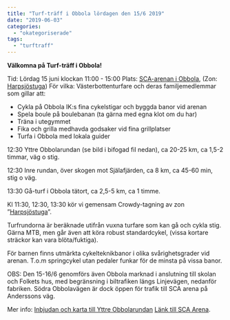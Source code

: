 ```yaml
---
title: "Turf-träff i Obbola lördagen den 15/6 2019"
date: "2019-06-03"
categories: 
  - "okategoriserade"
tags: 
  - "turftraff"
---
```


**Välkomna på Turf-träff i Obbola!**

Tid: Lördag 15 juni klockan 11:00 - 15:00 Plats: [SCA-arenan i Obbola](https://goo.gl/maps/mm4xYLNBektZHCCt9), (Zon: [Harpsjöstuga](https://turfgame.com/map/Harpsjöstuga)) För vilka: Västerbottenturfare och deras familjemedlemmar som gillar att:

- Cykla på Obbola IK:s fina cykelstigar och byggda banor vid arenan
- Spela boule på boulebanan (ta gärna med egna klot om du har)
- Träna i utegymmet
- Fika och grilla medhavda godsaker vid fina grillplatser
- Turfa i Obbola med lokala guider

12:30 Yttre Obbolarundan (se bild i bifogad fil nedan), ca 20-25 km, ca 1,5-2 timmar, väg o stig.

12:30 Inre rundan, över skogen mot Själafjärden, ca 8 km, ca 45-60 min, stig o väg.

13:30 Gå-turf i Obbola tätort, ca 2,5-5 km, ca 1 timme.

Kl 11:30, 12:30, 13:30 kör vi gemensam Crowdy-tagning av zon ”[Harpsjöstuga](https://turfgame.com/map/Harpsjöstuga)”.

Turfrundorna är beräknade utifrån vuxna turfare som kan gå och cykla stig. Gärna MTB, men går även att köra robust standardcykel, (vissa kortare sträckor kan vara blöta/fuktiga).

För barnen finns utmärkta cykelteknikbanor i olika svårighetsgrader vid arenan. T.o.m springcykel utan pedaler funkar för de minsta på vissa banor.

OBS: Den 15-16/6 genomförs även Obbola marknad i anslutning till skolan och Folkets hus, med begränsning i biltrafiken längs Linjevägen, nedanför fabriken. Södra Obbolavägen är dock öppen för trafik till SCA arena på Anderssons väg.

Mer info: [Inbjudan och karta till Yttre Obbolarundan](http://www.turfvasterbotten.se/wp-content/uploads/2019/06/turf-trc3a4ff-obbola.pdf "Turf-träff Obbola") [Länk till SCA Arena](http://multiarenan.se).
